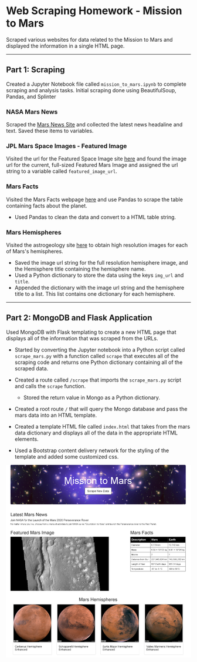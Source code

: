 # Web Scraping Homework - Mission to Mars


Scraped various websites for data related to the Mission to Mars and displayed the information in a single HTML page.
- - -
## Part 1: Scraping

Created a Jupyter Notebook file called `mission_to_mars.ipynb`  to complete scraping and analysis tasks. Initial scraping done using BeautifulSoup, Pandas, and Splinter

### NASA Mars News

Scraped the [Mars News Site](https://redplanetscience.com/) and collected the latest news headaline and text. Saved these items to variables. 

### JPL Mars Space Images - Featured Image

Visited the url for the Featured Space Image site [here](https://spaceimages-mars.com) and found the image url for the current, full-sized Featured Mars Image and assigned the url string to a variable called `featured_image_url`.


### Mars Facts

Visited the Mars Facts webpage [here](https://galaxyfacts-mars.com) and use Pandas to scrape the table containing facts about the planet.
* Used Pandas to clean the data and convert to a HTML table string.

### Mars Hemispheres

Visited the astrogeology site [here](https://marshemispheres.com/) to obtain high resolution images for each of Mars's hemispheres. 
* Saved  the image url string for the full resolution hemisphere image, and the Hemisphere title containing the hemisphere name. 
* Used a Python dictionary to store the data using the keys `img_url` and `title`. 
* Appended the dictionary with the image url string and the hemisphere title to a list. This list contains one dictionary for each hemisphere.

- - -

## Part 2: MongoDB and Flask Application

Used  MongoDB with Flask templating to create a new HTML page that displays all of the information that was scraped from the URLs.

* Started by converting the Jupyter notebook into a Python script called `scrape_mars.py` with a function called `scrape` that executes all of the scraping code and returns one Python dictionary containing all of the scraped data.

* Created a route called `/scrape` that imports the `scrape_mars.py` script and calls the `scrape` function.

  * Stored the return value in Mongo as a Python dictionary.

* Created a root route `/` that will query the Mongo database and pass the mars data into an HTML template.

* Created a template HTML file called `index.html` that takes from the mars data dictionary and displays all of the data in the appropriate HTML elements. 

* Used a Bootstrap content delivery network for the styling of the template and added some customized css.

![final_app_part1.png](Images/final_app.png)


